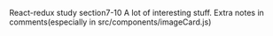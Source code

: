 React-redux study section7-10
A lot of interesting stuff.
Extra notes in comments(especially in src/components/imageCard.js)
